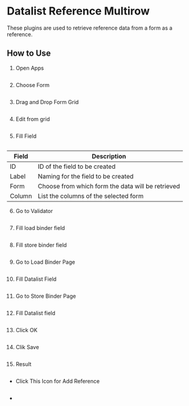 # Datalist Reference Multirow

These plugins are used to retrieve reference data from a form as a reference.


## How to Use

1. Open Apps

<img src="https://raw.githubusercontent.com/kinnara-digital-studio/kecak-workflow/master/docs/assets/dataRefMultirow_chooseApps.png" alt="" />


2. Choose Form

<img src="https://raw.githubusercontent.com/kinnara-digital-studio/kecak-workflow/master/docs/assets/dataRefMultirow_chooseForm.png" alt="" />


3. Drag and Drop Form Grid

<img src="https://raw.githubusercontent.com/kinnara-digital-studio/kecak-workflow/master/docs/assets/dataRefMultirow_dragDrop.png" alt="" />


4. Edit from grid

<img src="https://raw.githubusercontent.com/kinnara-digital-studio/kecak-workflow/master/docs/assets/dataRefMultirow_edit.png" alt="" />


5. Fill Field

<img src="https://raw.githubusercontent.com/kinnara-digital-studio/kecak-workflow/master/docs/assets/dataRefMultirow_fillField.png" alt="" />

|Field|Description|
|-|-|
|ID|ID of the field to be created|
|Label|Naming for the field to be created|
|Form|Choose from which form the data will be retrieved|
|Column|List the columns of the selected form|


6. Go to Validator

<img src="https://raw.githubusercontent.com/kinnara-digital-studio/kecak-workflow/master/docs/assets/dataRefMultirow_fillLoadandStoreBinder.png" alt="" />


7. Fill load binder field

<img src="https://raw.githubusercontent.com/kinnara-digital-studio/kecak-workflow/master/docs/assets/dataRefMultirow_fillLoadBinder.png" alt="" />


8. Fill store binder field

<img src="https://raw.githubusercontent.com/kinnara-digital-studio/kecak-workflow/master/docs/assets/dataRefMultirow_fillStoreBinder.png" alt="" />


9. Go to Load Binder Page

<img src="https://raw.githubusercontent.com/kinnara-digital-studio/kecak-workflow/master/docs/assets/dataRefMultirow_loadBinderPage.png" alt="" />


10. Fill Datalist Field

<img src="https://raw.githubusercontent.com/kinnara-digital-studio/kecak-workflow/master/docs/assets/dataRefMultirow_loadBinderFill.png" alt="" />


11. Go to Store Binder Page

<img src="https://raw.githubusercontent.com/kinnara-digital-studio/kecak-workflow/master/docs/assets/dataRefMultirow_storeBinderPage.png" alt="" />


12. Fill Datalist field

<img src="https://raw.githubusercontent.com/kinnara-digital-studio/kecak-workflow/master/docs/assets/dataRefMultirow_loadBinderFill.png" alt="" />


13. Click OK

<img src="https://raw.githubusercontent.com/kinnara-digital-studio/kecak-workflow/master/docs/assets/dataRefMultirow_ok.png" alt="" />


14. Clik Save

<img src="https://raw.githubusercontent.com/kinnara-digital-studio/kecak-workflow/master/docs/assets/dataRefMultirow_save.png" alt="" />


15. Result

<img src="https://raw.githubusercontent.com/kinnara-digital-studio/kecak-workflow/master/docs/assets/dataRefMultirow_result.png" alt="" />

- Click This Icon for Add Reference

<img src="https://raw.githubusercontent.com/kinnara-digital-studio/kecak-workflow/master/docs/assets/dataRefMultirow_result2.png" alt="" />

- 

<img src="https://raw.githubusercontent.com/kinnara-digital-studio/kecak-workflow/master/docs/assets/dataRefMultirow_result3.png" alt="" />

<img src="https://raw.githubusercontent.com/kinnara-digital-studio/kecak-workflow/master/docs/assets/dataRefMultirow_result4.png" alt="" />

<img src="https://raw.githubusercontent.com/kinnara-digital-studio/kecak-workflow/master/docs/assets/dataRefMultirow_result5.png" alt="" />

<img src="https://raw.githubusercontent.com/kinnara-digital-studio/kecak-workflow/master/docs/assets/dataRefMultirow_result6.png" alt="" />

